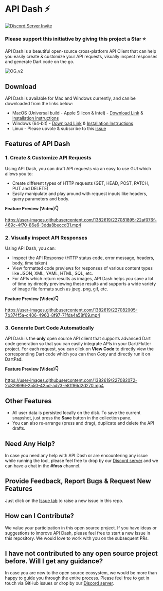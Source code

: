 # API Dash ⚡️

[![Discord Server Invite](https://img.shields.io/badge/DISCORD-JOIN%20SERVER-5663F7?style=for-the-badge&logo=discord&logoColor=white)](https://bit.ly/heyfoss)

### Please support this initiative by giving this project a Star ⭐️

API Dash is a beautiful open-source cross-platform API Client that can help you easily create & customize your API requests, visually inspect responses and generate Dart code on the go.

![OG_v2](https://user-images.githubusercontent.com/1382619/226843161-a70bd080-8565-4513-a8f2-21927ecd50bf.png)

## Download
API Dash is available for Mac and Windows currently, and can be downloaded from the links below:
- MacOS (Universal build - Apple Silicon & Intel) - [Download Link](https://bit.ly/3nnS6VE) & [Installation Instructions](https://github.com/foss42/api-dash/blob/main/INSTALLATION.md#macos)
- Windows (64-bit) - [Download Link](https://bit.ly/3FTXHt8) & [Installation Instructions](https://github.com/foss42/api-dash/blob/main/INSTALLATION.md#windows)
- Linux - Please upvote & subscribe to this [issue](https://github.com/foss42/api-dash/issues/1)

## Features of API Dash

### 1. Create & Customize API Requests
Using API Dash, you can draft API requests via an easy to use GUI which allows you to:
- Create different types of HTTP requests (GET, HEAD, POST, PATCH, PUT and DELETE)
- Easily manipulate and play around with request inputs like headers, query parameters and body.

**Feature Preview (Video)👇**

https://user-images.githubusercontent.com/1382619/227081895-22af076f-469c-4f70-86e6-3dda8beccd31.mp4

### 2. Visually inspect API Responses
Using API Dash, you can:
- Inspect the API Response (HTTP status code, error message, headers, body, time taken)
- View formatted code previews for responses of various content types like JSON, XML, YAML, HTML, SQL, etc.
- For APIs which return results as images, API Dash helps you save a lot of time by directly previewing these results and supports a wide variety of image file formats such as jpeg, png, gif, etc. 

**Feature Preview (Video)👇**

https://user-images.githubusercontent.com/1382619/227082005-7b374f5a-c406-4963-8f97-71fda4a58f69.mp4

### 3. Generate Dart Code Automatically
API Dash is the **only** open source API client that supports advanced Dart code generation so that you can easily integrate APIs in your Dart/Flutter project.
For each request, you can click on **View Code** to directly view the corresponding Dart code which you can then *Copy* and directly run it on DartPad.

**Feature Preview (Video)👇**

https://user-images.githubusercontent.com/1382619/227082072-2c829996-2550-425d-ad73-e81f96d2d270.mp4

## Other Features

- All user data is persisted locally on the disk. To save the current snapshot, just press the **Save** button in the collection pane. 
- You can also re-arrange (press and drag), duplicate and delete the API drafts.

## Need Any Help?

In case you need any help with API Dash or are encountering any issue while running the tool, please feel free to drop by our [Discord server](https://bit.ly/heyfoss) and we can have a chat in the **#foss** channel.

## Provide Feedback, Report Bugs & Request New Features

Just click on the [Issue tab](https://github.com/foss42/api-dash/issues) to raise a new issue in this repo.

## How can I Contribute?

We value your participation in this open source project. If you have ideas or suggestions to improve API Dash, please feel free to start a new Issue in this repository. We would love to work with you on the subsequent PRs. 

## I have not contributed to any open source project before. Will I get any guidance?

In case you are new to the open source ecosystem, we would be more than happy to guide you through the entire process. Please feel free to get in touch via GitHub issues or drop by our [Discord server](https://bit.ly/heyfoss).
